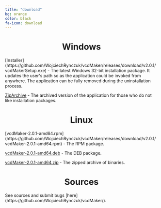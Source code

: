 ```yaml
---
title: "download"
bg: orange
color: black
fa-icon: download
---
```

<center><i class="fa fa-windows fa-4x" aria-hidden="true"></i><h1>Windows</h1></center>
[Installer](https://github.com/WojciechRynczuk/vcdMaker/releases/download/v2.0.1/vcdMakerSetup.exe) - The latest Windows 32-bit installation package. It updates the user's path so as the application could be invoked from anywhere. The application can be fully removed during the uninstallation process.

[ZipArchive](https://github.com/WojciechRynczuk/vcdMaker/releases/download/v2.0.1/vcdMaker.zip) - The archived version of the application for those who do not like installation packages.
<center><i class="fa fa-linux fa-4x" aria-hidden="true"></i><h1>Linux</h1></center>
[vcdMaker-2.0.1-amd64.rpm](https://github.com/WojciechRynczuk/vcdMaker/releases/download/v2.0.1/vcdMaker-2.0.1-amd64.rpm) - The RPM package.

[vcdMaker-2.0.1-amd64.deb](https://github.com/WojciechRynczuk/vcdMaker/releases/download/v2.0.1/vcdMaker-2.0.1-amd64.deb) - The DEB package.

[vcdMaker-2.0.1-amd64.zip](https://github.com/WojciechRynczuk/vcdMaker/releases/download/v2.0.1/vcdMaker-2.0.1-amd64.zip) - The zipped archive of binaries.
<center><i class="fa fa-github fa-4x" aria-hidden="true"></i><h1>Sources</h1></center>
See sources and submit bugs [here](https://github.com/WojciechRynczuk/vcdMaker/).
